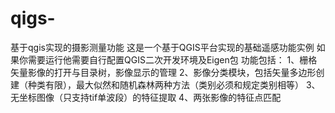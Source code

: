 # qigs-
基于qgis实现的摄影测量功能
这是一个基于QGIS平台实现的基础遥感功能实例
如果你需要运行他需要自行配置QGIS二次开发环境及Eigen包
功能包括：
1、栅格矢量影像的打开与目录树，影像显示的管理
2、影像分类模块，包括矢量多边形创建（种类有限），最大似然和随机森林两种方法（类别必须和规定类别相等）
3、无坐标图像（只支持tif单波段）的特征提取
4、两张影像的特征点匹配
